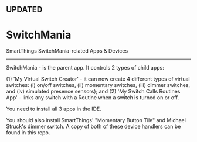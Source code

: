 **UPDATED**
---

# SwitchMania
SmartThings SwitchMania-related Apps & Devices

---

SwitchMania - is the parent app.  It controls 2 types of child apps:  

(1) 'My Virtual Switch Creator' - it can now create 4 different types of virtual switches: (i) on/off switches, (ii) momentary switches,       (iii) dimmer switches, and (iv) simulated presence sensors); and
(2) 'My Switch Calls Routines App' - links any switch with a Routine when a switch is turned on or off.

You need to install all 3 apps in the IDE.

You should also install SmartThings' "Momentary Button Tile" and Michael Struck's dimmer switch.  A copy of both of these device handlers can be found in this repo.



